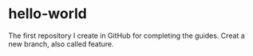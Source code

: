 # hello-world
The first repository I create in GitHub for completing the guides.
Creat a new branch, also called feature.
